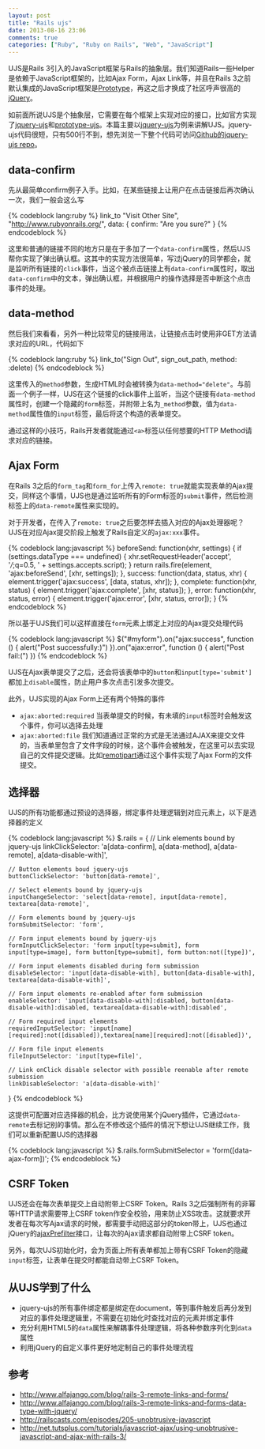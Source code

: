 ```yaml
---
layout: post
title: "Rails ujs"
date: 2013-08-16 23:06
comments: true
categories: ["Ruby", "Ruby on Rails", "Web", "JavaScript"]
---
```


UJS是Rails 3引入的JavaScript框架与Rails的抽象层。我们知道Rails一些Helper是依赖于JavaScript框架的，比如Ajax Form，Ajax Link等，并且在Rails 3之前默认集成的JavaScript框架是[Prototype][proto]，再这之后才换成了社区呼声很高的[jQuery][jq]。

如前面所说UJS是个抽象层，它需要在每个框架上实现对应的接口，比如官方实现了[jquery-ujs][jqu]和[prototype-ujs][protou]。本篇主要以[jquery-ujs][jqu]为例来讲解UJS。jquery-ujs代码很短，只有500行不到，想先浏览一下整个代码可访问[Github的jquery-ujs repo][jqurepo]。

## data-confirm

先从最简单confirm例子入手。比如，在某些链接上让用户在点击链接后再次确认一次，我们一般会这么写

{% codeblock lang:ruby %}
link_to "Visit Other Site", "http://www.rubyonrails.org/", data: { confirm: "Are you sure?" }
{% endcodeblock %}

这里和普通的链接不同的地方只是在于多加了一个`data-confirm`属性，然后UJS帮你实现了弹出确认框。这其中的实现方法很简单，写过jQuery的同学都会，就是监听所有链接的`click`事件，当这个被点击链接上有`data-confirm`属性时，取出`data-confirm`中的文本，弹出确认框，并根据用户的操作选择是否中断这个点击事件的处理。

## data-method

然后我们来看看，另外一种比较常见的链接用法，让链接点击时使用非GET方法请求对应的URL，代码如下

{% codeblock lang:ruby %}
link_to("Sign Out", sign_out_path, method: :delete)
{% endcodeblock %}

这里传入的`method`参数，生成HTML时会被转换为`data-method="delete"`。与前面一个例子一样，UJS在这个链接的click事件上监听，当这个链接有`data-method`属性时，创建一个隐藏的`form`标签，并附带上名为`_method`参数，值为`data-method`属性值的`input`标签，最后将这个构造的表单提交。

通过这样的小技巧，Rails开发者就能通过`<a>`标签以任何想要的HTTP Method请求对应的链接。

## Ajax Form

在Rails 3之后的`form_tag`和`form_for`上传入`remote: true`就能实现表单的Ajax提交，同样这个事情，UJS也是通过监听所有的Form标签的`submit`事件，然后检测标签上的`data-remote`属性来实现的。

对于开发者，在传入了`remote: true`之后要怎样去插入对应的Ajax处理器呢？UJS在对应Ajax提交阶段上触发了Rails自定义的`ajax:xxx`事件。

{% codeblock lang:javascript %}
beforeSend: function(xhr, settings) {
  if (settings.dataType === undefined) {
    xhr.setRequestHeader('accept', '*/*;q=0.5, ' + settings.accepts.script);
  }
  return rails.fire(element, 'ajax:beforeSend', [xhr, settings]);
},
success: function(data, status, xhr) {
  element.trigger('ajax:success', [data, status, xhr]);
},
complete: function(xhr, status) {
  element.trigger('ajax:complete', [xhr, status]);
},
error: function(xhr, status, error) {
  element.trigger('ajax:error', [xhr, status, error]);
}
{% endcodeblock %}

所以基于UJS我们可以这样直接在`form`元素上绑定上对应的Ajax提交处理代码

{% codeblock lang:javascript %}
$("#myform").on("ajax:success", function () {
  alert("Post successfully:)")
}).on("ajax:error", function () {
  alert("Post fail:(")
})
{% endcodeblock %}

UJS在Ajax表单提交了之后，还会将该表单中的`button`和`input[type='submit']`都加上`disable`属性，防止用户多次点击引发多次提交。

此外，UJS实现的Ajax Form上还有两个特殊的事件

- `ajax:aborted:required` 当表单提交的时候，有未填的`input`标签时会触发这个事件，你可以选择去处理
- `ajax:aborted:file` 我们知道通过正常的方式是无法通过AJAX来提交文件的，当表单里包含了文件字段的时候，这个事件会被触发，在这里可以去实现自己的文件提交逻辑。比如[remotipart][remotipart]通过这个事件实现了Ajax Form的文件提交。

## 选择器

UJS的所有功能都通过预设的选择器，绑定事件处理逻辑到对应元素上，以下是选择器的定义

{% codeblock lang:javascript %}
$.rails = {
    // Link elements bound by jquery-ujs
    linkClickSelector: 'a[data-confirm], a[data-method], a[data-remote], a[data-disable-with]',

    // Button elements boud jquery-ujs
    buttonClickSelector: 'button[data-remote]',

    // Select elements bound by jquery-ujs
    inputChangeSelector: 'select[data-remote], input[data-remote], textarea[data-remote]',

    // Form elements bound by jquery-ujs
    formSubmitSelector: 'form',

    // Form input elements bound by jquery-ujs
    formInputClickSelector: 'form input[type=submit], form input[type=image], form button[type=submit], form button:not([type])',

    // Form input elements disabled during form submission
    disableSelector: 'input[data-disable-with], button[data-disable-with], textarea[data-disable-with]',

    // Form input elements re-enabled after form submission
    enableSelector: 'input[data-disable-with]:disabled, button[data-disable-with]:disabled, textarea[data-disable-with]:disabled',

    // Form required input elements
    requiredInputSelector: 'input[name][required]:not([disabled]),textarea[name][required]:not([disabled])',

    // Form file input elements
    fileInputSelector: 'input[type=file]',

    // Link onClick disable selector with possible reenable after remote submission
    linkDisableSelector: 'a[data-disable-with]'
}
{% endcodeblock %}

这提供可配置对应选择器的机会，比方说使用某个jQuery插件，它通过`data-remote`去标记别的事情。那么在不修改这个插件的情况下想让UJS继续工作，我们可以重新配置UJS的选择器

{% codeblock lang:javascript %}
$.rails.formSubmitSelector = 'form([data-ajax-form])';
{% endcodeblock %}

## CSRF Token

UJS还会在每次表单提交上自动附带上CSRF Token。Rails 3之后强制所有的非幂等HTTP请求需要带上CSRF token作安全校验，用来防止XSS攻击。这就要求开发者在每次写Ajax请求的时候，都需要手动把这部分的token带上，UJS也通过jQuery的[ajaxPrefilter][ajaxprefilter]接口，让每次的Ajax请求都自动附带上CSRF token。

另外，每次UJS初始化时，会为页面上所有表单都加上带有CSRF Token的隐藏`input`标签，让表单在提交时都能自动带上CSRF Token。

## 从UJS学到了什么

- jquery-ujs的所有事件绑定都是绑定在document，等到事件触发后再分发到对应的事件处理逻辑里，不需要在初始化时查找对应的元素并绑定事件
- 充分利用HTML5的`data`属性来解耦事件处理逻辑，将各种参数序列化到`data`属性
- 利用jQuery的自定义事件更好地定制自己的事件处理流程

## 参考

- http://www.alfajango.com/blog/rails-3-remote-links-and-forms/
- http://www.alfajango.com/blog/rails-3-remote-links-and-forms-data-type-with-jquery/
- http://railscasts.com/episodes/205-unobtrusive-javascript
- http://net.tutsplus.com/tutorials/javascript-ajax/using-unobtrusive-javascript-and-ajax-with-rails-3/

[proto]: http://prototypejs.org/
[jq]: http://jquery.org/
[jqu]: https://github.com/rails/jquery-ujs
[protou]: https://github.com/rails/prototype-ujs
[jqurepo]: https://github.com/rails/jquery-ujs/blob/master/src/rails.js
[ajaxprefilter]: http://api.jquery.com/jQuery.ajaxPrefilter/
[remotipart]: https://github.com/JangoSteve/remotipart